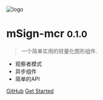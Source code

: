 ![logo](_media/icon.svg)

# mSign-mcr <small>0.1.0</small>

> 一个简单实用的轻量化图形组件.

- 观察者模式
- 异步组件
- 简单的API


[GitHub](https://github.com/modelsign/mcr)
[Get Started](#quick-start)
